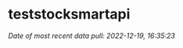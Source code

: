 
<!-- README.md is generated from README.Rmd. Please edit that file -->

# teststocksmartapi

*Date of most recent data pull: 2022-12-19, 16:35:23*
